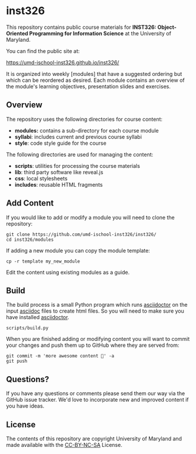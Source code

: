 # inst326

This repository contains public course materials for **INST326: Object-Oriented Programming for Information Science** at the University of Maryland.

You can find the public site at:

https://umd-ischool-inst326.github.io/inst326/

It is organized into weekly [modules] that have a suggested ordering but which can be reordered as desired. Each module contains an overview of the module's  learning objectives, presentation slides and exercises.

## Overview

The repository uses the following directories for course content:

* **modules:** contains a sub-directory for each course module
* **syllabi**: includes current and previous course syllabi
* **style**: code style guide for the course

The following directories are used for managing the content:

* **scripts**: utilities for processing the course materials
* **lib**: third party software like reveal.js
* **css**: local stylesheets
* **includes**: reusable HTML fragments

## Add Content

If you would like to add or modify a module you will need to clone the repository:

    git clone https://github.com/umd-ischool-inst326/inst326/
    cd inst326/modules

If adding a new module you can copy the module template:

    cp -r template my_new_module

Edit the content using existing modules as a guide.

## Build

The build process is a small Python program which runs [asciidoctor] on the input [asciidoc] files to create html files. So you will need to make sure you have installed [asciidoctor].

    scripts/build.py

When you are finished adding or modifying content you  will want to commit 
your changes and push them up to GitHub where they are served from:

    git commit -m 'more awesome content 🦄' -a
    git push

## Questions?

If you have any questions or comments please send them our way via the GitHub issue tracker. We'd love to incorporate new and improved content if you have ideas.

## License

The contents of this repository are copyright University of Maryland and made available with the [CC-BY-NC-SA] License. 

[asciidoctor]: https://asciidoctor.org/
[asciidoc]: https://en.wikipedia.org/wiki/AsciiDoc
[CC-BY-NC-SA]: http://creativecommons.org/licenses/by-nc-sa/4.0/
[thematic modules]: https://umd-ischool-inst326.github.io/inst326/modules/
